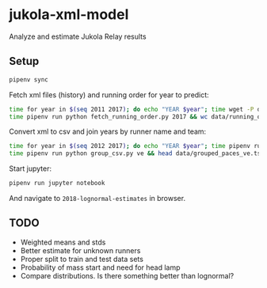 # jukola-xml-model
Analyze and estimate Jukola Relay results

## Setup
```bash
pipenv sync
```

Fetch xml files (history) and running order for year to predict:

```bash
time for year in $(seq 2011 2017); do echo "YEAR $year"; time wget -P data http://results.jukola.com/tulokset/results_j${year}_ju.xml; done
time pipenv run python fetch_running_order.py 2017 && wc data/running_order_j2017_ju.tsv
```

Convert xml to csv and join years by runner name and team:

```bash
time for year in $(seq 2012 2017); do echo "YEAR $year"; time pipenv run python result_xml_to_csv.py $year ve && head data/csv-results_j${year}_ve.tsv; done
time pipenv run python group_csv.py ve && head data/grouped_paces_ve.tsv
```

Start jupyter:
```bash
pipenv run jupyter notebook
```

And navigate to `2018-lognormal-estimates` in browser.


## TODO

* Weighted means and stds
* Better estimate for unknown runners
* Proper split to train and test data sets
* Probability of mass start and need for head lamp
* Compare distributions. Is there something better than lognormal?